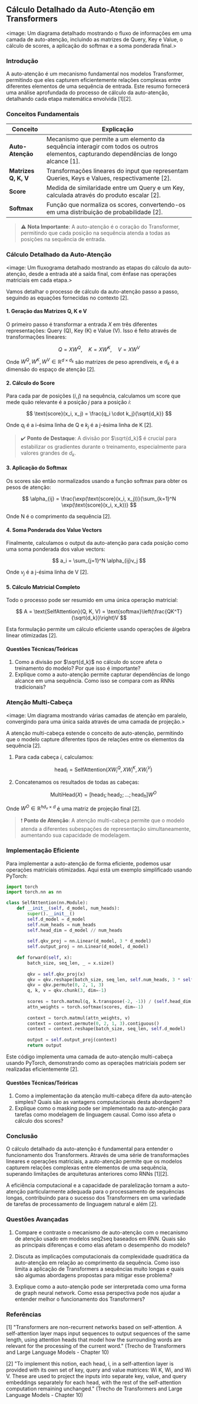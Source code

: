 ## Cálculo Detalhado da Auto-Atenção em Transformers

<image: Um diagrama detalhado mostrando o fluxo de informações em uma camada de auto-atenção, incluindo as matrizes de Query, Key e Value, o cálculo de scores, a aplicação do softmax e a soma ponderada final.>

### Introdução

A auto-atenção é um mecanismo fundamental nos modelos Transformer, permitindo que eles capturem eficientemente relações complexas entre diferentes elementos de uma sequência de entrada. Este resumo fornecerá uma análise aprofundada do processo de cálculo da auto-atenção, detalhando cada etapa matemática envolvida [1][2].

### Conceitos Fundamentais

| Conceito             | Explicação                                                   |
| -------------------- | ------------------------------------------------------------ |
| **Auto-Atenção**     | Mecanismo que permite a um elemento da sequência interagir com todos os outros elementos, capturando dependências de longo alcance [1]. |
| **Matrizes Q, K, V** | Transformações lineares do input que representam Queries, Keys e Values, respectivamente [2]. |
| **Score**            | Medida de similaridade entre um Query e um Key, calculada através do produto escalar [2]. |
| **Softmax**          | Função que normaliza os scores, convertendo-os em uma distribuição de probabilidade [2]. |

> ⚠️ **Nota Importante**: A auto-atenção é o coração do Transformer, permitindo que cada posição na sequência atenda a todas as posições na sequência de entrada.

### Cálculo Detalhado da Auto-Atenção

<image: Um fluxograma detalhado mostrando as etapas do cálculo da auto-atenção, desde a entrada até a saída final, com ênfase nas operações matriciais em cada etapa.>

Vamos detalhar o processo de cálculo da auto-atenção passo a passo, seguindo as equações fornecidas no contexto [2].

#### 1. Geração das Matrizes Q, K e V

O primeiro passo é transformar a entrada $X$ em três diferentes representações: Query (Q), Key (K) e Value (V). Isso é feito através de transformações lineares:

$$
Q = XW^Q, \quad K = XW^K, \quad V = XW^V
$$

Onde $W^Q, W^K, W^V \in \mathbb{R}^{d \times d_k}$ são matrizes de peso aprendíveis, e $d_k$ é a dimensão do espaço de atenção [2].

#### 2. Cálculo do Score

Para cada par de posições $(i,j)$ na sequência, calculamos um score que mede quão relevante é a posição $j$ para a posição $i$:

$$
\text{score}(x_i, x_j) = \frac{q_i \cdot k_j}{\sqrt{d_k}}
$$

Onde $q_i$ é a i-ésima linha de Q e $k_j$ é a j-ésima linha de K [2].

> ✔️ **Ponto de Destaque**: A divisão por $\sqrt{d_k}$ é crucial para estabilizar os gradientes durante o treinamento, especialmente para valores grandes de $d_k$.

#### 3. Aplicação do Softmax

Os scores são então normalizados usando a função softmax para obter os pesos de atenção:

$$
\alpha_{ij} = \frac{\exp(\text{score}(x_i, x_j))}{\sum_{k=1}^N \exp(\text{score}(x_i, x_k))}
$$

Onde N é o comprimento da sequência [2].

#### 4. Soma Ponderada dos Value Vectors

Finalmente, calculamos o output da auto-atenção para cada posição como uma soma ponderada dos value vectors:

$$
a_i = \sum_{j=1}^N \alpha_{ij}v_j
$$

Onde $v_j$ é a j-ésima linha de V [2].

#### 5. Cálculo Matricial Completo

Todo o processo pode ser resumido em uma única operação matricial:

$$
A = \text{SelfAttention}(Q, K, V) = \text{softmax}\left(\frac{QK^T}{\sqrt{d_k}}\right)V
$$

Esta formulação permite um cálculo eficiente usando operações de álgebra linear otimizadas [2].

#### Questões Técnicas/Teóricas

1. Como a divisão por $\sqrt{d_k}$ no cálculo do score afeta o treinamento do modelo? Por que isso é importante?
2. Explique como a auto-atenção permite capturar dependências de longo alcance em uma sequência. Como isso se compara com as RNNs tradicionais?

### Atenção Multi-Cabeça

<image: Um diagrama mostrando várias camadas de atenção em paralelo, convergindo para uma única saída através de uma camada de projeção.>

A atenção multi-cabeça estende o conceito de auto-atenção, permitindo que o modelo capture diferentes tipos de relações entre os elementos da sequência [2].

1. Para cada cabeça $i$, calculamos:

   $$
   \text{head}_i = \text{SelfAttention}(XW_i^Q, XW_i^K, XW_i^V)
   $$

2. Concatenamos os resultados de todas as cabeças:

   $$
   \text{MultiHead}(X) = [\text{head}_1; \text{head}_2; ...; \text{head}_h]W^O
   $$

Onde $W^O \in \mathbb{R}^{hd_v \times d}$ é uma matriz de projeção final [2].

> ❗ **Ponto de Atenção**: A atenção multi-cabeça permite que o modelo atenda a diferentes subespações de representação simultaneamente, aumentando sua capacidade de modelagem.

### Implementação Eficiente

Para implementar a auto-atenção de forma eficiente, podemos usar operações matriciais otimizadas. Aqui está um exemplo simplificado usando PyTorch:

```python
import torch
import torch.nn as nn

class SelfAttention(nn.Module):
    def __init__(self, d_model, num_heads):
        super().__init__()
        self.d_model = d_model
        self.num_heads = num_heads
        self.head_dim = d_model // num_heads
        
        self.qkv_proj = nn.Linear(d_model, 3 * d_model)
        self.output_proj = nn.Linear(d_model, d_model)
        
    def forward(self, x):
        batch_size, seq_len, _ = x.size()
        
        qkv = self.qkv_proj(x)
        qkv = qkv.reshape(batch_size, seq_len, self.num_heads, 3 * self.head_dim)
        qkv = qkv.permute(0, 2, 1, 3)
        q, k, v = qkv.chunk(3, dim=-1)
        
        scores = torch.matmul(q, k.transpose(-2, -1)) / (self.head_dim ** 0.5)
        attn_weights = torch.softmax(scores, dim=-1)
        
        context = torch.matmul(attn_weights, v)
        context = context.permute(0, 2, 1, 3).contiguous()
        context = context.reshape(batch_size, seq_len, self.d_model)
        
        output = self.output_proj(context)
        return output
```

Este código implementa uma camada de auto-atenção multi-cabeça usando PyTorch, demonstrando como as operações matriciais podem ser realizadas eficientemente [2].

#### Questões Técnicas/Teóricas

1. Como a implementação da atenção multi-cabeça difere da auto-atenção simples? Quais são as vantagens computacionais desta abordagem?
2. Explique como o masking pode ser implementado na auto-atenção para tarefas como modelagem de linguagem causal. Como isso afeta o cálculo dos scores?

### Conclusão

O cálculo detalhado da auto-atenção é fundamental para entender o funcionamento dos Transformers. Através de uma série de transformações lineares e operações matriciais, a auto-atenção permite que os modelos capturem relações complexas entre elementos de uma sequência, superando limitações de arquiteturas anteriores como RNNs [1][2].

A eficiência computacional e a capacidade de paralelização tornam a auto-atenção particularmente adequada para o processamento de sequências longas, contribuindo para o sucesso dos Transformers em uma variedade de tarefas de processamento de linguagem natural e além [2].

### Questões Avançadas

1. Compare e contraste o mecanismo de auto-atenção com o mecanismo de atenção usado em modelos seq2seq baseados em RNN. Quais são as principais diferenças e como elas afetam o desempenho do modelo?

2. Discuta as implicações computacionais da complexidade quadrática da auto-atenção em relação ao comprimento da sequência. Como isso limita a aplicação de Transformers a sequências muito longas e quais são algumas abordagens propostas para mitigar esse problema?

3. Explique como a auto-atenção pode ser interpretada como uma forma de graph neural network. Como essa perspectiva pode nos ajudar a entender melhor o funcionamento dos Transformers?

### Referências

[1] "Transformers are non-recurrent networks based on self-attention. A self-attention layer maps input sequences to output sequences of the same length, using attention heads that model how the surrounding words are relevant for the processing of the current word." (Trecho de Transformers and Large Language Models - Chapter 10)

[2] "To implement this notion, each head, i, in a self-attention layer is provided with its own set of key, query and value matrices: Wi K, Wi, and Wi V. These are used to project the inputs into separate key, value, and query embeddings separately for each head, with the rest of the self-attention computation remaining unchanged." (Trecho de Transformers and Large Language Models - Chapter 10)